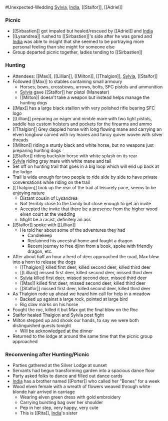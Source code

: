 #Unexpected-Wedding 
[Sylvia](PCs/Past/Sylvia.md), [India](PCs/Past/India.md), [[Stalfor]], [[Adriel]]
### Picnic
- [[Sirbastien]] got impaled but healed/rescued by [[Adriel]] and [India](PCs/Past/India.md)
- [[Lysandrea]] rushed to [[Sirbastien]]'s side after he was gored and [India](PCs/Past/India.md) was able to insight that she seemed to be portraying more personal feeling than she might for someone else
- Group departed picnic together, ladies tending to [[Sirbastien]] 

### Hunting
- Attendees: [[Max]], [[Lillian]], [[Milton]], [[Thalgion]], [Sylvia](PCs/Past/Sylvia.md), [[Stalfor]]
- Followed [[Max]] to stables containing small armoury
	- Horses, bows, crossbows, arrows, bolts, SFC pistols and ammunition
	- [Sylvia](PCs/Past/Sylvia.md) gave [[Stalfor]] her pistol (Maneater)
	- [[Milton]] doesn't take a weapon but instead helps manage the hunting dogs
- [[Max]] has a large black stallion with very polished rifle bearing SFC logo
- [[Lillian]] preparing an eager and nimble mare with two light pistols, saddle has custom holsters and pockets for the firearms and ammo
- [[Thalgion]] Grey dappled horse with long flowing mane and carrying an elven longbow carved with ivy leaves and fancy quiver woven with silver threads
- [[Milton]] riding a sturdy black and white horse, but no weapons just preparing hunting dogs
- [[Stalfor]] riding buckskin horse with white splash on its rear
- [Sylvia](PCs/Past/Sylvia.md) riding gray mare with white mane and tail
- Set off on hunting trail that goes in a big loop which will end up back at the lodge
- Trail is wide enough for two people to ride side by side to have private conversations while riding on the trail
- [[Thalgion]] took up the rear of the trail at leisurely pace, seems to be enjoying nature
	- Distant cousin of Lysandrea
	- Not terribly close to the family but close enough to get an invite
	- Accepted the invite that there be a presence from the higher wood elven court at the wedding
	- Might be a racist, definitely an ass
- [[Stalfor]] spoke with [[Lillian]] 
	- He told her about some of the adventures they had
		- Candlekeep
		- Reclaimed his ancestral home and fought a dragon
		- Recent journey to free djinn from a book, spoke with friendly dragon, etc.
- After about half an hour a herd of deer approached the road, Max blew into a horn to release the dogs
	- [[Thalgion]] killed first deer, killed second deer, killed third deer
	- [[Lillian]] missed first deer, killed second deer, missed third deer
	- [Sylvia](PCs/Past/Sylvia.md) killed first deer, missed second deer, missed third deer
	- [[Max]] killed first deer, missed second deer, killed third deer
	- [[Stalfor]] missed first deer, killed second deer, killed third deer
- As Thalgion rode up ahead we heard him call for help in a meadow
	- Backed up against a large rock, pointed at large bird
	- Big claw marks on his horse
- Fought the roc, killed it but Max got the final blow on the Roc
- Stalfor healed Thalgion and Sylvia post fight
- Milton stepped up and shook our hands, to say we were both distinguished guests tonight
	- Will be acknowledged at the dinner
- Returned to the lodge at around the same time that the picnic group approached

### Reconvening after Hunting/Picnic
- Parties gathered at the Silver Lodge at sunset
- Servants had begun transforming garden into a spacious dance floor
- Party asked folks to dance and filled out dance cards
- [India](PCs/Past/India.md) has a brother named [[Porter]] who called her "Bones" for a week
- Wood elven female with a wreath of flowers weaved through white blonde hair arrived in carriage
	- Wearing elven green dress with gold embroidery
	- Carrying bursting bag over her shoulder
	- Pep in her step, very happy, very cute
	- This is [[Rita]], [India](PCs/Past/India.md)'s sister